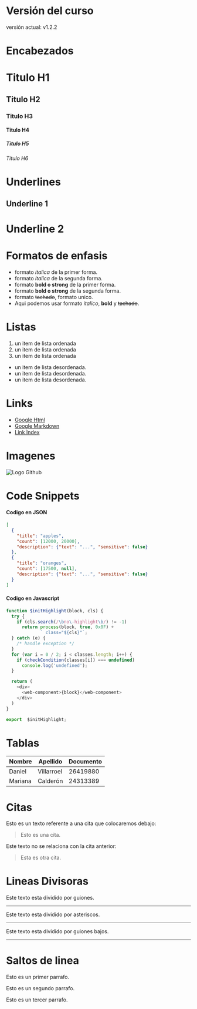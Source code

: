 # Versión del curso
versión actual: v1.2.2

# Encabezados
# Titulo H1
## Titulo H2
### Titulo H3
#### Titulo H4
##### Titulo H5
###### Titulo H6

# Underlines

Underline 1
-----------
Underline 2
===========

# Formatos de enfasis
- formato *italica* de la primer forma.
- formato _italica_ de la segunda forma.
- formato **bold o strong** de la primer forma.
- formato __bold o strong__ de la segunda forma.
- formato ~~tachado~~, formato unico.
- Aqui podemos usar formato *italico*, **bold** y ~~tachado~~.


# Listas
1. un item de lista ordenada
2. un item de lista ordenada
3. un item de lista ordenada

- un item de lista desordenada.
- un item de lista desordenada.
- un item de lista desordenada.

# Links

- <a href="https://www.google.com">Google Html</a>
- [Google Markdown](https://www.google.com)
- [Link Index](index.html)

# Imagenes

![Logo Github](https://saeplus.com/images/imgpsh_fullsize.png)

# Code Snippets

#### Codigo en JSON
```JSON
[
  {
    "title": "apples",
    "count": [12000, 20000],
    "description": {"text": "...", "sensitive": false}
  },
  {
    "title": "oranges",
    "count": [17500, null],
    "description": {"text": "...", "sensitive": false}
  }
]
```

#### Codigo en Javascript
```Javascript
function $initHighlight(block, cls) {
  try {
    if (cls.search(/\bno\-highlight\b/) != -1)
      return process(block, true, 0x0F) +
             ` class="${cls}"`;
  } catch (e) {
    /* handle exception */
  }
  for (var i = 0 / 2; i < classes.length; i++) {
    if (checkCondition(classes[i]) === undefined)
      console.log('undefined');
  }

  return (
    <div>
      <web-component>{block}</web-component>
    </div>
  )
}

export  $initHighlight;
```


# Tablas

| Nombre | Apellido | Documento |
| ------ | -------- | --------- |
| Daniel | Villarroel | 26419880 |
| Mariana | Calderón | 24313389 |

# Citas


Esto es un texto referente a una cita que colocaremos debajo:
> Esto es una cita.

Este texto no se relaciona con la cita anterior:
> Esta es otra cita.

# Lineas Divisoras

Este texto esta dividido por guiones.

---
Este texto esta dividido por asteriscos.

***

Este texto esta dividido por guiones bajos.

___


# Saltos de linea

Esto es un primer parrafo.

Esto es un segundo parrafo.

Esto es un tercer parrafo.